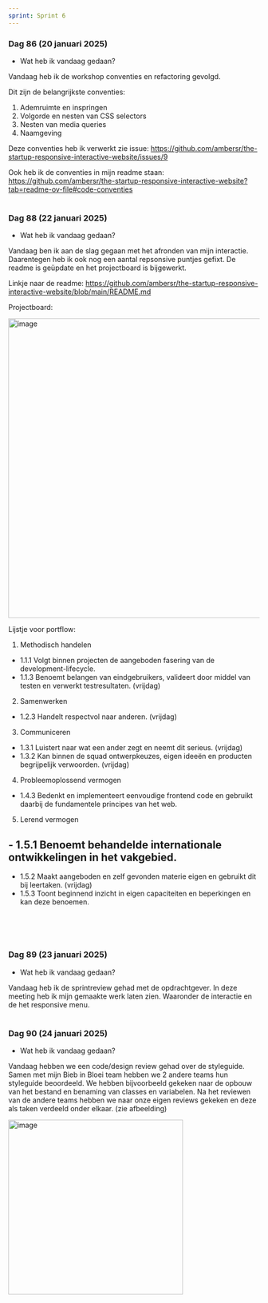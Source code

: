```yaml
---
sprint: Sprint 6
---
```


### Dag 86 (20 januari 2025)

* Wat heb ik vandaag gedaan?

Vandaag heb ik de workshop conventies en refactoring gevolgd. 

Dit zijn de belangrijkste conventies:
1. Ademruimte en inspringen
2. Volgorde en nesten van CSS selectors
3. Nesten van media queries
4. Naamgeving

Deze conventies heb ik verwerkt zie issue: https://github.com/ambersr/the-startup-responsive-interactive-website/issues/9

Ook heb ik de conventies in mijn readme staan: https://github.com/ambersr/the-startup-responsive-interactive-website?tab=readme-ov-file#code-conventies

#  

### Dag 88 (22 januari 2025)

* Wat heb ik vandaag gedaan?

Vandaag ben ik aan de slag gegaan met het afronden van mijn interactie. Daarentegen heb ik ook nog een aantal repsonsive puntjes gefixt. De readme is geüpdate en het projectboard is bijgewerkt.

Linkje naar de readme: https://github.com/ambersr/the-startup-responsive-interactive-website/blob/main/README.md

Projectboard:

<img width="600" alt="image" src="https://github.com/user-attachments/assets/f2899eba-9bc1-427d-abc6-a0a1d63eb360" />

Lijstje voor portflow:

1. Methodisch handelen
- 1.1.1 Volgt binnen projecten de aangeboden fasering van de development-lifecycle.
- 1.1.3 Benoemt belangen van eindgebruikers, valideert door middel van testen en verwerkt testresultaten. (vrijdag)

2. Samenwerken 
- 1.2.3 Handelt respectvol naar anderen. (vrijdag)

3. Communiceren
- 1.3.1 Luistert naar wat een ander zegt en neemt dit serieus. (vrijdag)
- 1.3.2 Kan binnen de squad ontwerpkeuzes, eigen ideeën en producten begrijpelijk verwoorden. (vrijdag)

4. Probleemoplossend vermogen
- 1.4.3 Bedenkt en implementeert eenvoudige frontend code en gebruikt daarbij de fundamentele principes van het web.

5. Lerend vermogen
## - 1.5.1 Benoemt behandelde internationale ontwikkelingen in het vakgebied.
- 1.5.2 Maakt aangeboden en zelf gevonden materie eigen en gebruikt dit bij leertaken. (vrijdag)
- 1.5.3 Toont beginnend inzicht in eigen capaciteiten en beperkingen en kan deze benoemen.


<br class="Apple-interchange-newline">

<br class="Apple-interchange-newline">

#

### Dag 89 (23 januari 2025)

* Wat heb ik vandaag gedaan? 

Vandaag heb ik de sprintreview gehad met de opdrachtgever. In deze meeting heb ik mijn gemaakte werk laten zien. Waaronder de interactie en de het responsive menu.

# 

### Dag 90 (24 januari 2025)

* Wat heb ik vandaag gedaan? 

Vandaag hebben we een code/design review gehad over de styleguide. Samen met mijn Bieb in Bloei team hebben we 2 andere teams hun styleguide beoordeeld. We hebben bijvoorbeeld gekeken naar de opbouw van het bestand en benaming van classes en variabelen. Na het reviewen van de andere teams hebben we naar onze eigen reviews gekeken en deze als taken verdeeld onder elkaar. (zie afbeelding)

<img width="350" alt="image" src="https://github.com/user-attachments/assets/3c8426de-ecfe-4fac-9a6c-d8a6082a2d55">
